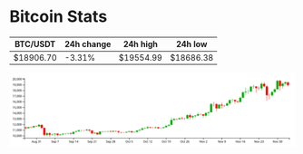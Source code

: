 # Bitcoin Stats

BTC/USDT|24h change|24h high|24h low|
|---|---|---|---|
|$18906.70|-3.31%|$19554.99|$18686.38|

<img src="./chart.svg">
